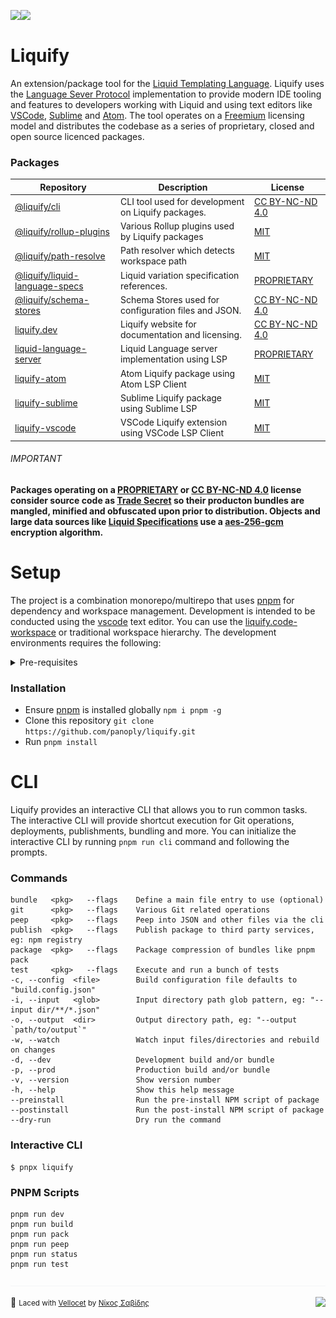<img src="https://img.shields.io/circleci/build/github/panoply/liquify/circleci-project-setup?token=54a787fdd39139be0add226455eb4d07f34f9d3f&style=flat-square&logo=CircleCI&label=&labelColor=555" align="left" />&nbsp;&nbsp;<img align="left" src="https://img.shields.io/librariesio/release/npm/@liquify/specs?style=flat-square&label=&logoWidth=28&labelColor=555&logo=data:image/svg+xml;base64,PHN2ZyB4bWxucz0iaHR0cDovL3d3dy53My5vcmcvMjAwMC9zdmciIHZpZXdCb3g9IjAgMCAyNCA5LjMzIj48dGl0bGU+bnBtPC90aXRsZT48cGF0aCBkPSJNMCwwVjhINi42N1Y5LjMzSDEyVjhIMjRWMFpNNi42Nyw2LjY2SDUuMzN2LTRINHY0SDEuMzRWMS4zM0g2LjY3Wm00LDBWOEg4VjEuMzNoNS4zM1Y2LjY2SDEwLjY3Wm0xMiwwSDIxLjM0di00SDIwdjRIMTguNjd2LTRIMTcuMzR2NEgxNC42N1YxLjMzaDhabS0xMi00SDEyVjUuMzNIMTAuNjZaIiBzdHlsZT0iZmlsbDojZmZmIi8+PC9zdmc+" />
<br>

# Liquify

An extension/package tool for the [Liquid Templating Language](#). Liquify uses the [Language Sever Protocol](#) implementation to provide modern IDE tooling and features to developers working with Liquid and using text editors like [VSCode](#), [Sublime](#) and [Atom](#). The tool operates on a [Freemium](#) licensing model and distributes the codebase as a series of proprietary, closed and open source licenced packages.

### Packages

| Repository                          | Description                                          | License              |
| ----------------------------------- | ---------------------------------------------------- | -------------------- |
| [@liquify/cli](#)                   | CLI tool used for development on Liquify packages.   | [CC BY-NC-ND 4.0](#) |
| [@liquify/rollup-plugins](#)        | Various Rollup plugins used by Liquify packages      | [MIT](#)             |
| [@liquify/path-resolve](#)          | Path resolver which detects workspace path           | [MIT](#)             |
| [@liquify/liquid-language-specs](#) | Liquid variation specification references.           | [PROPRIETARY](#)     |
| [@liquify/schema-stores](#)         | Schema Stores used for configuration files and JSON. | [CC BY-NC-ND 4.0](#) |
| [liquify.dev](#)                    | Liquify website for documentation and licensing.     | [CC BY-NC-ND 4.0](#) |
| [liquid-language-server](#)         | Liquid Language server implementation using LSP      | [PROPRIETARY](#)     |
| [liquify-atom ](#)                  | Atom Liquify package using Atom LSP Client           | [MIT](#)             |
| [liquify-sublime](#)                | Sublime Liquify package using Sublime LSP            | [MIT](#)             |
| [liquify-vscode](#)                 | VSCode Liquify extension using VSCode LSP Client     | [MIT](#)             |

###### IMPORTANT

**Packages operating on a [PROPRIETARY](#) or [CC BY-NC-ND 4.0](#) license consider source code as [Trade Secret](https://en.wikipedia.org/wiki/Proprietary_software#Types) so their producton bundles are mangled, minified and obfuscated upon prior to distribution. Objects and large data sources like [Liquid Specifications](#) use a [aes-256-gcm](https://en.wikipedia.org/wiki/Galois/Counter_Mode) encryption algorithm.**

# Setup

The project is a combination monorepo/multirepo that uses [pnpm](#) for dependency and workspace management. Development is intended to be conducted using the [vscode](#) text editor. You can use the [liquify.code-workspace](#) or traditional workspace hierarchy. The development environments requires the following:

<details>
<summary>
  Pre-requisites
</summary>
<p>

- [Git](#)
- [Node](#)
- [Pnpm](#)
- [VS Code](#)

</p>
</details>

### Installation

- Ensure [pnpm](#) is installed globally `npm i pnpm -g`
- Clone this repository `git clone https://github.com/panoply/liquify.git`
- Run `pnpm install`

# CLI

Liquify provides an interactive CLI that allows you to run common tasks. The interactive CLI will provide shortcut execution for Git operations, deployments, publishments, bundling and more. You can initialize the interactive CLI by running `pnpm run cli` command and following the prompts.

### Commands

```cli
bundle   <pkg>   --flags    Define a main file entry to use (optional)
git      <pkg>   --flags    Various Git related operations
peep     <pkg>   --flags    Peep into JSON and other files via the cli
publish  <pkg>   --flags    Publish package to third party services, eg: npm registry
package  <pkg>   --flags    Package compression of bundles like pnpm pack
test     <pkg>   --flags    Execute and run a bunch of tests
-c, --config  <file>        Build configuration file defaults to "build.config.json"
-i, --input   <glob>        Input directory path glob pattern, eg: "--input dir/**/*.json"
-o, --output  <dir>         Output directory path, eg: "--output `path/to/output`"
-w, --watch                 Watch input files/directories and rebuild on changes
-d, --dev                   Development build and/or bundle
-p, --prod                  Production build and/or bundle
-v, --version               Show version number
-h, --help                  Show this help message
--preinstall                Run the pre-install NPM script of package
--postinstall               Run the post-install NPM script of package
--dry-run                   Dry run the command
```

### Interactive CLI

```cli
$ pnpx liquify
```

### PNPM Scripts

```cli
pnpm run dev
pnpm run build
pnpm run pack
pnpm run peep
pnpm run status
pnpm run test
```

<img src="https://raw.githubusercontent.com/panoply/liquify/next/assets/line.svg?token=ABVXCLHQXKGG6A6H7G2JQGK6YBWSS" />

🥛 <small>Laced with [Vellocet](#) by [Νίκος Σαβίδης](mailto:nicos@gmx.com)</small> <img align="right" src="https://img.shields.io/badge/-@sisselsiv-1DA1F2?logo=twitter&logoColor=fff" />
